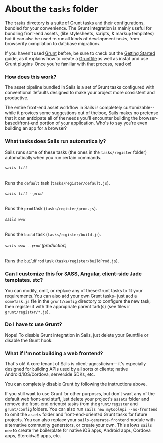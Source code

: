 # About the `tasks` folder

The `tasks` directory is a suite of Grunt tasks and their configurations, bundled for your convenience.	The Grunt integration is mainly useful for bundling front-end assets, (like stylesheets, scripts, & markup templates) but it can also be used to run all kinds of development tasks, from browserify compilation to database migrations.

If you haven't used [Grunt](http://gruntjs.com/) before, be sure to check out the [Getting Started](http://gruntjs.com/getting-started) guide, as it explains how to create a [Gruntfile](http://gruntjs.com/sample-gruntfile) as well as install and use Grunt plugins. Once you're familiar with that process, read on!


### How does this work?

The asset pipeline bundled in Sails is a set of Grunt tasks configured with conventional defaults designed to make your project more consistent and productive.

The entire front-end asset workflow in Sails is completely customizable-- while it provides some suggestions out of the box, Sails makes no pretense that it can anticipate all of the needs you'll encounter building the browser-based/front-end portion of your application.	Who's to say you're even building an app for a browser?



### What tasks does Sails run automatically?

Sails runs some of these tasks (the ones in the `tasks/register` folder) automatically when you run certain commands.

###### `sails lift`

Runs the `default` task (`tasks/register/default.js`).

###### `sails lift --prod`

Runs the `prod` task (`tasks/register/prod.js`).

###### `sails www`

Runs the `build` task (`tasks/register/build.js`).

###### `sails www --prod` (production)

Runs the `buildProd` task (`tasks/register/buildProd.js`).


### Can I customize this for SASS, Angular, client-side Jade templates, etc?

You can modify, omit, or replace any of these Grunt tasks to fit your requirements. You can also add your own Grunt tasks- just add a `someTask.js` file in the `grunt/config` directory to configure the new task, then register it with the appropriate parent task(s) (see files in `grunt/register/*.js`).


### Do I have to use Grunt?

Nope! To disable Grunt integration in Sails, just delete your Gruntfile or disable the Grunt hook.


### What if I'm not building a web frontend?

That's ok! A core tenant of Sails is client-agnosticism-- it's especially designed for building APIs used by all sorts of clients; native Android/iOS/Cordova, serverside SDKs, etc.

You can completely disable Grunt by following the instructions above.

If you still want to use Grunt for other purposes, but don't want any of the default web front-end stuff, just delete your project's `assets` folder and remove the front-end oriented tasks from the `grunt/register` and `grunt/config` folders.	You can also run `sails new myCoolApi --no-frontend` to omit the `assets` folder and front-end-oriented Grunt tasks for future projects.	You can also replace your `sails-generate-frontend` module with alternative community generators, or create your own.	This allows `sails new` to create the boilerplate for native iOS apps, Android apps, Cordova apps, SteroidsJS apps, etc.

